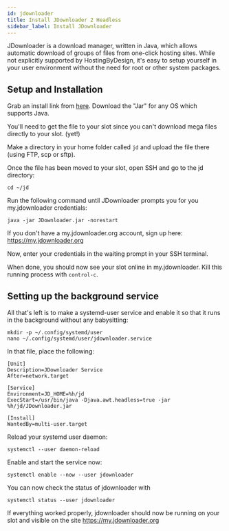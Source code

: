 ```yaml
---
id: jdownloader
title: Install JDownloader 2 Headless
sidebar_label: Install JDownloader
---
```


JDownloader is a download manager, written in Java, which allows automatic download of groups of files from one-click hosting sites. While not explicitly supported by HostingByDesign, it's easy to setup yourself in your user environment without the need for root or other system packages.

## Setup and Installation

Grab an install link from [here](http://privatelink.de/?http://jdownloader.org/jdownloader2). Download the "Jar" for any OS which supports Java.

You'll need to get the file to your slot since you can't download mega files directly to your slot. (yet!)

Make a directory in your home folder called `jd` and upload the file there (using FTP, scp or sftp).

Once the file has been moved to your slot, open SSH and go to the jd directory:

```
cd ~/jd
```

Run the following command until JDownloader prompts you for you my.jdownloader credentials:

```
java -jar JDownloader.jar -norestart
```

If you don't have a my.jdownloader.org account, sign up here: https://my.jdownloader.org

Now, enter your credentials in the waiting prompt in your SSH terminal.

When done, you should now see your slot online in my.jdownloader. Kill this running process with `control-c`.

## Setting up the background service

All that's left is to make a systemd-user service and enable it so that it runs in the background without any babysitting:

```
mkdir -p ~/.config/systemd/user
nano ~/.config/systemd/user/jdownloader.service
```

In that file, place the following:

```
[Unit]
Description=JDownloader Service
After=network.target

[Service]
Environment=JD_HOME=%h/jd
ExecStart=/usr/bin/java -Djava.awt.headless=true -jar %h/jd/JDownloader.jar

[Install]
WantedBy=multi-user.target
```

Reload your systemd user daemon:

```
systemctl --user daemon-reload
```

Enable and start the service now:

```
systemctl enable --now --user jdownloader
```

You can now check the status of jdownloader with

```
systemctl status --user jdownloader
```

If everything worked properly, jdownloader should now be running on your slot and visible on the site https://my.jdownloader.org
